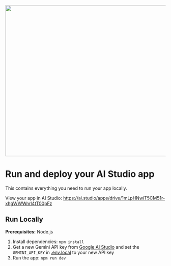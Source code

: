 <div align="center">
<img width="1200" height="475" alt="GHBanner" src="https://github.com/user-attachments/assets/0aa67016-6eaf-458a-adb2-6e31a0763ed6" />
</div>

# Run and deploy your AI Studio app

This contains everything you need to run your app locally.

View your app in AI Studio: https://ai.studio/apps/drive/1mLpHNwiT5CM51r-xhgWWWnrl4tT00pFz

## Run Locally

**Prerequisites:**  Node.js


1. Install dependencies:
   `npm install`
2. Get a new Gemini API key from [Google AI Studio](https://aistudio.google.com/app/apikey) and set the `GEMINI_API_KEY` in [.env.local](.env.local) to your new API key
3. Run the app:
   `npm run dev`

